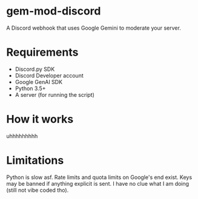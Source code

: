 # gem-mod-discord
A Discord webhook that uses Google Gemini to moderate your server.

# Requirements
* Discord.py SDK
* Discord Developer account
* Google GenAI SDK
* Python 3.5+
* A server (for running the script)

# How it works
uhhhhhhhhh

# Limitations
Python is slow asf. Rate limits and quota limits on Google's end exist. Keys may be banned if anything explicit is sent. I have no clue what I am doing (still not vibe coded tho).
